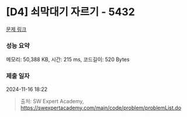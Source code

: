# [D4] 쇠막대기 자르기 - 5432 

[문제 링크](https://swexpertacademy.com/main/code/problem/problemDetail.do?contestProbId=AWVl47b6DGMDFAXm) 

### 성능 요약

메모리: 50,388 KB, 시간: 215 ms, 코드길이: 520 Bytes

### 제출 일자

2024-11-16 18:22



> 출처: SW Expert Academy, https://swexpertacademy.com/main/code/problem/problemList.do